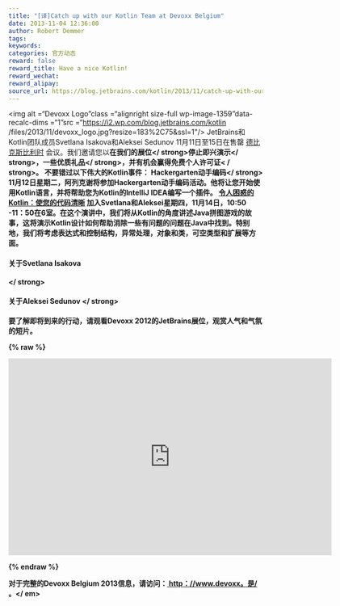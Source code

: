 ```yaml
---
title: "[译]Catch up with our Kotlin Team at Devoxx Belgium"
date: 2013-11-04 12:36:00
author: Robert Demmer
tags:
keywords:
categories: 官方动态
reward: false
reward_title: Have a nice Kotlin!
reward_wechat:
reward_alipay:
source_url: https://blog.jetbrains.com/kotlin/2013/11/catch-up-with-our-kotlin-team-at-devoxx-belgium/
---
```


<img alt =“Devoxx Logo”class =“alignright size-full wp-image-1359”data-recalc-dims =“1”src =“https://i2.wp.com/blog.jetbrains.com/kotlin /files/2013/11/devoxx_logo.jpg?resize=183%2C75&amp;ssl=1"/> JetBrains和Kotlin团队成员Svetlana Isakova和Aleksei Sedunov 11月11日至15日在售罄 [德比克斯比利时](http://www.devoxx.be/#/) 会议。我们邀请您以<strong>在我们的展位</ strong>停止<strong>即兴演示</ strong>，一些<strong>优质礼品</ strong>，并有机会赢得免费个人许可证< / strong>。
不要错过以下伟大的Kotlin事件：
<strong> Hackergarten动手编码</ strong>
11月12日星期二，阿列克谢将参加Hackergarten动手编码活动。他将让您开始使用Kotlin语言，并将帮助您为Kotlin的IntelliJ IDEA编写一个插件。 [令人困惑的Kotlin：使您的代码清晰](http://www.devoxx.be/dv13-svetlana-isakova.html?presId=3575) 加入Svetlana和Aleksei星期四，11月14日，10:50 -11：50在6室。在这个演讲中，我们将从Kotlin的角度讲述Java拼图游戏的故事，这将演示Kotlin设计如何帮助消除一些有问题的问题在Java中找到。特别地，我们将考虑表达式和控制结构，异常处理，对象和类，可空类型和扩展等方面。
#### <strong>关于Svetlana Isakova <a href="http://www.devoxx.be/dv13-svetlana-isakova.html?presId=3575"> <br/>
</a> </ strong>

#### 关于Aleksei Sedunov </ strong>

要了解即将到来的行动，请观看Devoxx 2012的JetBrains展位，观赏人气和气氛的短片。

{% raw %}
<p><span class="embed-youtube" style="text-align:center; display: block;"><iframe allowfullscreen="true" class="youtube-player" height="390" src="https://www.youtube.com/embed/1PyBhozpQvw?version=3&amp;rel=1&amp;fs=1&amp;autohide=2&amp;showsearch=0&amp;showinfo=1&amp;iv_load_policy=1&amp;wmode=transparent" style="border:0;" type="text/html" width="640"></iframe></span></p>
{% endraw %}

对于完整的Devoxx Belgium 2013信息，请访问：<a href="http://www.devoxx.be/" target="_blank" title="Devoxx Belgium 2013"> http：//www.devoxx。是/ </a>。</ em>
